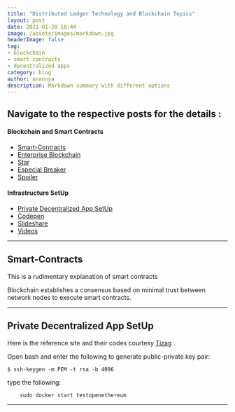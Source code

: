 ```yaml
---
title: "Distributed Ledger Technology and Blockchain Topics"
layout: post
date: 2021-01-20 18:44
image: /assets/images/markdown.jpg
headerImage: false
tag:
- blockchain
- smart contracts
- decentralized apps
category: blog
author: anannya
description: Markdown summary with different options
---
```


## Navigate to the respective posts for the details :



#### Blockchain and Smart Contracts
- [Smart-Contracts](#smart-contracts)
- [Enterprise Blockchain](#enterprise)
- [Star](#star)
- [Especial Breaker](#especial-breaker)
- [Spoiler](#spoiler)

#### Infrastructure SetUp
- [Private Decentralized App SetUp](#setup)
- [Codepen](#codepen)
- [Slideshare](#slideshare)
- [Videos](#videos)

---

## Smart-Contracts

This is a rudimentary explanation of smart contracts

<span class="smart-contracts">Blockchain establishes a consensus based on minimal trust between network nodes to execute smart contracts.</span>

---

## Private Decentralized App SetUp

<span class="setup">Here is the reference site and their codes courtesy [Tizag](http://www.tizag.com) .</span>

<span class="setup">Open bash and enter the following to generate public-private key pair:</span>

    $ ssh-keygen -m PEM -t rsa -b 4096

type the following:

		sudo docker start testopenethereum


---
